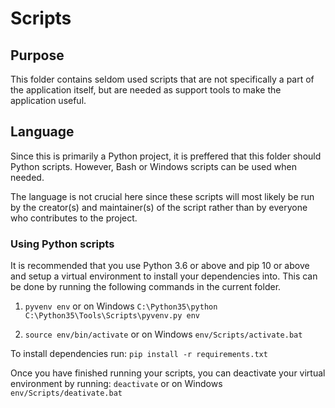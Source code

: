 # Scripts

## Purpose

This folder contains seldom used scripts that are not specifically a part of the application itself, but are needed as support tools to make the application useful.

## Language

Since this is primarily a Python project, it is preffered that this folder should Python scripts. However, Bash or Windows scripts can be used when needed.

The language is not crucial here since these scripts will most likely be run by the creator(s) and maintainer(s) of the script rather than by everyone who contributes to the project.

### Using Python scripts

It is recommended that you use Python 3.6 or above and pip 10 or above and setup a virtual environment to install your dependencies into. This can be done by running the following commands in the current folder.

1. `pyvenv env` or on Windows `C:\Python35\python C:\Python35\Tools\Scripts\pyvenv.py env`

2. `source env/bin/activate` or on Windows `env/Scripts/activate.bat`

To install dependencies run:
`pip install -r requirements.txt`

Once you have finished running your scripts, you can deactivate your virtual environment by running:
`deactivate` or on Windows `env/Scripts/deativate.bat`

